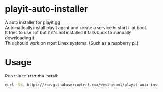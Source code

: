 # playit-auto-installer
A auto installer for playit.gg<br>
Automatically install playit agent and create a service to start it at boot.<br>
It tries to use apt but if it's not installed it falls back to manually downloading it.<br>
This should work on most Linux systems. (Such as a raspberry pi.)
# Usage
Run this to start the install:
```sh
curl -SsL https://raw.githubusercontent.com/westhecool/playit-auto-installer/main/playit.sh | bash
```